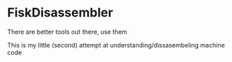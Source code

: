 # FiskDisassembler
There are better tools out there, use them

This is my little (second) attempt at understanding/dissasembeling machine code
